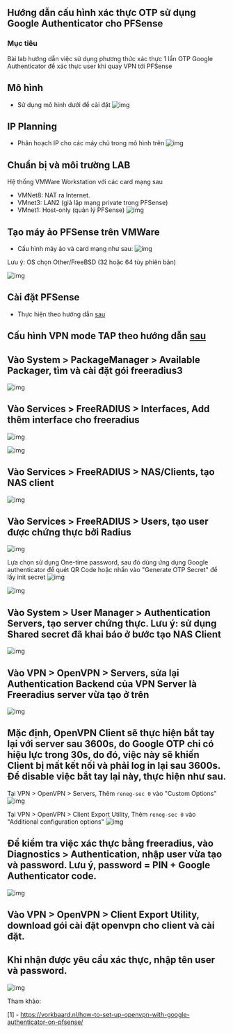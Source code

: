 ## Hướng dẫn cấu hình xác thực OTP sử dụng Google Authenticator cho PFSense

### Mục tiêu

Bài lab hướng dẫn việc sử dụng phương thức xác thực 1 lần OTP Google Authenticator để xác thực user khi quay VPN tới PFSense

## Mô hình 
- Sử dụng mô hình dưới để cài đặt
![img](../images/PFSense.jpg)

## IP Planning
- Phân hoạch IP cho các máy chủ trong mô hình trên
![img](../images/ip-planning-pfsense.jpg)

## Chuẩn bị và môi trường LAB
Hệ thống VMWare Workstation với các card mạng sau
- VMNet8: NAT ra Internet.
- VMnet3: LAN2 (giả lập mạng private trong PFSense)
- VMnet1: Host-only (quản lý PFSense)
![img](../images/vmware_net.jpg)
 

## Tạo máy ảo PFSense trên VMWare
- Cấu hình máy ảo và card mạng như sau:
![img](../images/configuration.jpg)

Lưu ý: OS chọn Other/FreeBSD (32 hoặc 64 tùy phiên bản)

![img](../images/free_bsd_version.jpg)

## Cài đặt PFSense
- Thực hiện theo hướng dẫn [sau](pfSense-install.md)

## Cấu hình VPN mode TAP theo hướng dẫn [sau](pfSense-OpenVPN-TAPmode.md)

## Vào System > PackageManager > Available Packager, tìm và cài đặt gói freeradius3
![img](../images/GoogleAuth/1.jpg)

## Vào Services > FreeRADIUS > Interfaces, Add thêm interface cho freeradius
![img](../images/GoogleAuth/2.jpg)

![img](../images/GoogleAuth/3.jpg)

## Vào Services > FreeRADIUS > NAS/Clients, tạo NAS client
![img](../images/GoogleAuth/4.jpg)

## Vào Services > FreeRADIUS > Users, tạo user được chứng thực bởi Radius
![img](../images/GoogleAuth/9.jpg)

Lựa chọn sử dụng One-time password, sau đó dùng ứng dụng Google authenticator để quét QR Code hoặc nhấn vào "Generate OTP Secret" để lấy init secret
![img](../images/GoogleAuth/10.jpg)

![img](../images/GoogleAuth/11.png)

## Vào System > User Manager > Authentication Servers, tạo server chứng thực. Lưu ý: sử dụng Shared secret đã khai báo ở bước tạo NAS Client
![img](../images/GoogleAuth/5.jpg)

## Vào VPN > OpenVPN > Servers, sửa lại Authentication Backend của VPN Server là Freeradius server vừa tạo ở trên
![img](../images/GoogleAuth/6.jpg)

## Mặc định, OpenVPN Client sẽ thực hiện bắt tay lại với server sau 3600s, do Google OTP chỉ có hiệu lực trong 30s, do đó, việc này sẽ khiến Client bị mất kết nối và phải log in lại sau 3600s. Để disable việc bắt tay lại này, thực hiện như sau.
Tại VPN > OpenVPN > Servers, Thêm `reneg-sec 0`  vào "Custom Options"
![img](../images/GoogleAuth/7.jpg)

Tại VPN > OpenVPN > Client Export Utility, Thêm `reneg-sec 0`  vào "Additional configuration options"
![img](../images/GoogleAuth/8.jpg)

## Để kiểm tra việc xác thực bằng freeradius, vào Diagnostics > Authentication, nhập user vừa tạo và password. Lưu ý, password = PIN + Google Authenticator code.
![img](../images/GoogleAuth/12.jpg)

## Vào VPN > OpenVPN > Client Export Utility, download gói cài đặt openvpn cho client và cài đặt.

## Khi nhận được yêu cầu xác thực, nhập tên user và password.
![img](../images/GoogleAuth/13.jpg)





Tham khảo:

[1] - https://vorkbaard.nl/how-to-set-up-openvpn-with-google-authenticator-on-pfsense/

